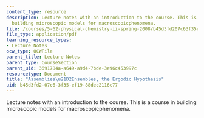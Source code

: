 ```yaml
---
content_type: resource
description: Lecture notes with an introduction to the course. This is a course in
  building microscopic models for macroscopicphenomena.
file: /courses/5-62-physical-chemistry-ii-spring-2008/b45d3fd207c63f35ef1988dec2116c77_01_562ln08.pdf
file_type: application/pdf
learning_resource_types:
- Lecture Notes
ocw_type: OCWFile
parent_title: Lecture Notes
parent_type: CourseSection
parent_uid: 3691784a-a649-a9d4-7bde-3e96c453997c
resourcetype: Document
title: "Assemblies\u21D2Ensembles, the Ergodic Hypothesis"
uid: b45d3fd2-07c6-3f35-ef19-88dec2116c77
---
```

Lecture notes with an introduction to the course. This is a course in building microscopic models for macroscopicphenomena.

